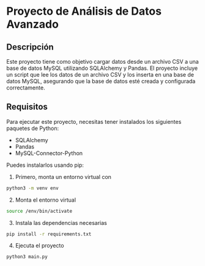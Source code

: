 # Proyecto de Análisis de Datos Avanzado

## Descripción

Este proyecto tiene como objetivo cargar datos desde un archivo CSV a una base de datos MySQL utilizando SQLAlchemy y Pandas. El proyecto incluye un script que lee los datos de un archivo CSV y los inserta en una base de datos MySQL, asegurando que la base de datos esté creada y configurada correctamente.

## Requisitos

Para ejecutar este proyecto, necesitas tener instalados los siguientes paquetes de Python:

- SQLAlchemy
- Pandas
- MySQL-Connector-Python

Puedes instalarlos usando pip:

1. Primero, monta un entorno virtual con 
```bash
python3 -m venv env
```
2. Monta el entorno virtual
```bash
source /env/bin/activate
```
3. Instala las dependencias necesarias
```bash
pip install -r requirements.txt
```
4. Ejecuta el proyecto
```bash
python3 main.py
```
   
